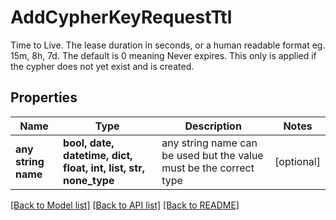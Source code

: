 # AddCypherKeyRequestTtl

Time to Live. The lease duration in seconds, or a human readable format eg. 15m, 8h, 7d. The default is 0 meaning Never expires. This only is applied if the cypher does not yet exist and is created. 

## Properties
Name | Type | Description | Notes
------------ | ------------- | ------------- | -------------
**any string name** | **bool, date, datetime, dict, float, int, list, str, none_type** | any string name can be used but the value must be the correct type | [optional]

[[Back to Model list]](../README.md#documentation-for-models) [[Back to API list]](../README.md#documentation-for-api-endpoints) [[Back to README]](../README.md)


